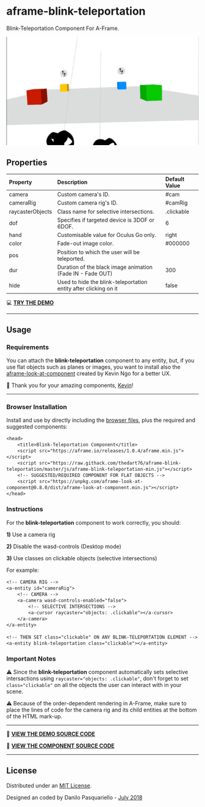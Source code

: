 # aframe-blink-teleportation

Blink-Teleportation Component For A-Frame.

![](https://github.com/thedart76/aframe-blink-teleportation/blob/master/aframe-blink-teleportation-v104-512.gif)

## Properties

| Property         | Description                                                      | Default Value |
| :--------------- | :--------------------------------------------------------------- | :------------ |
| camera           | Custom camera's ID.                                              | #cam          |
| cameraRig        | Custom camera rig's ID.                                          | #camRig       |
| raycasterObjects | Class name for selective intersections.                          | .clickable    |
| dof              | Specifies if targeted device is 3DOF or 6DOF.                    | 6             |
| hand             | Customisable value for Oculus Go only.                           | right         |
| color            | Fade-out image color.                                            | #000000       |
| pos              | Position to which the user will be teleported.                   |               |
| dur              | Duration of the black image animation (Fade IN - Fade OUT)       | 300           |
| hide             | Used to hide the blink-teleportation entity after clicking on it | false         |

💻 [**TRY THE DEMO**](https://thedart76.github.io/aframe-blink-teleportation/ "**TRY THE DEMO**")

------------

## Usage

### Requirements

You can attach the **blink-teleportation** component to any entity, but, if you use flat objects such as planes or images, you want to install also the [aframe-look-at-component](https://github.com/ngokevin/kframe/tree/master/components/look-at/ "aframe-look-at-component") created by Kevin Ngo for a better UX.

🙏 Thank you for your amazing components, [Kevin](https://github.com/ngokevin "Kevin")!

------------

### Browser Installation

Install and use by directly including the [browser files](https://github.com/thedart76/aframe-blink-teleportation/tree/master/js "browser files"), plus the required and suggested components:

	<head>
	    <title>Blink-Teleportation Component</title>
	    <script src="https://aframe.io/releases/1.0.4/aframe.min.js"></script>
	    <script src="https://raw.githack.com/thedart76/aframe-blink-teleportation/master/js/aframe-blink-teleportation-min.js"></script>
	    <!-- SUGGESTED/REQUIRED COMPONENT FOR FLAT OBJECTS -->
	    <script src="https://unpkg.com/aframe-look-at-component@0.8.0/dist/aframe-look-at-component.min.js"></script>
	</head>

### Instructions

For the **blink-teleportation** component to work correctly, you should:

**1)** Use a camera rig

**2)** Disable the wasd-controls (Desktop mode)

**3)** Use classes on clickable objects (selective intersections)

For example:

	<!-- CAMERA RIG -->
	<a-entity id="cameraRig">
	    <!-- CAMERA -->
	    <a-camera wasd-controls-enabled="false">
	        <!-- SELECTIVE INTERSECTIONS -->
	        <a-cursor raycaster="objects: .clickable"></a-cursor>
	    </a-camera>
	</a-entity>

	<!-- THEN SET class="clickable" ON ANY BLINK-TELEPORTATION ELEMENT -->
	<a-entity blink-teleportation class="clickable"></a-entity>

### Important Notes

⚠️ Since the **blink-teleportation** component automatically sets selective intersactions using `raycaster="objects: .clickable"`, don't forget to set `class="clickable"` on all the objects the user can interact with in your scene.

⚠️ Because of the order-dependent rendering in A-Frame, make sure to place the lines of code for the camera rig and its child entities at the bottom of the HTML mark-up.

------------

👀 [**VIEW THE DEMO SOURCE CODE**](https://github.com/thedart76/aframe-blink-teleportation/blob/master/index.html "**VIEW THE DEMO SOURCE CODE**")


👀 [**VIEW THE COMPONENT SOURCE CODE**](https://github.com/thedart76/aframe-blink-teleportation/blob/master/js/aframe-blink-teleportation.js "**VIEW THE COMPONENT SOURCE CODE**")

------------

## License

Distributed under an [MIT License](https://github.com/thedart76/aframe-blink-teleportation/blob/master/LICENSE "MIT License").

Designed an coded by Danilo Pasquariello - [July 2018](https://twitter.com/theDart76/status/1019581230013206529 "July 2018")
